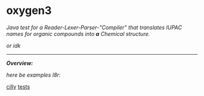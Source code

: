 # oxygen3

_Java test for a Reader-Lexer-Parser-"Compiler" that translates IUPAC names for organic compounds into **a** Chemical structure._

_or idk_

---------------------------

_**Overview:**_

_here be examples l8r:_

[cilly](https://www.youtube.com/watch?v=iSnbIKd-k00) [tests](https://www.youtube.com/watch?v=AUbXWsA5l64)
